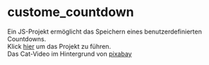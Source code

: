 # custome_countdown
Ein JS-Projekt ermöglicht das Speichern eines benutzerdefinierten Countdowns.
<br>Klick [hier](https://hientran12.github.io/custome_countdown/) um das Projekt zu führen.
<br>Das Cat-Video im Hintergrund von [pixabay](https://pixabay.com/videos/cat-feline-pet-animal-cat-face-2879/)
